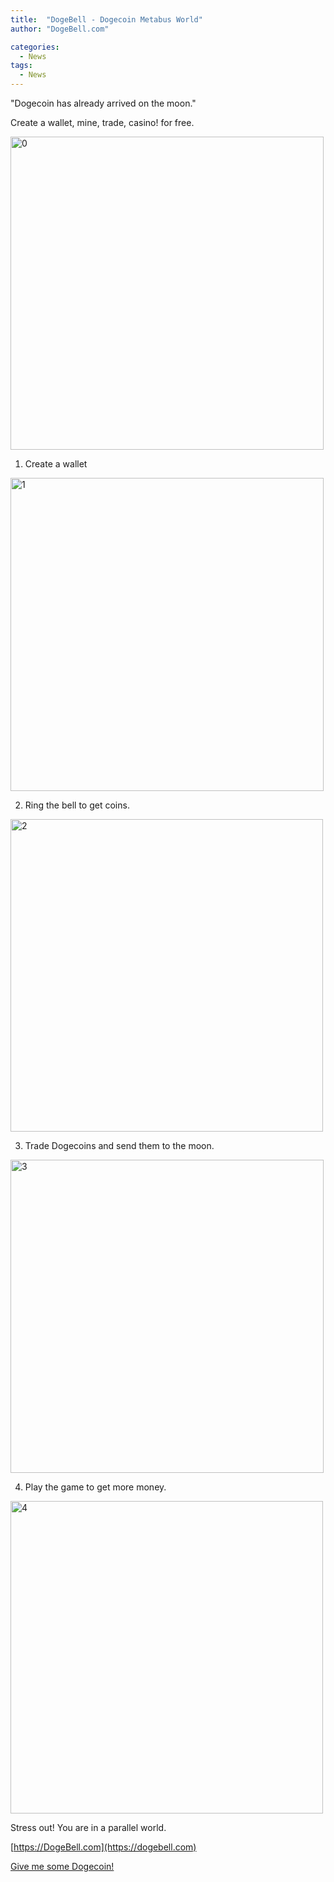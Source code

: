 ```yaml
---
title:  "DogeBell - Dogecoin Metabus World"
author: "DogeBell.com"

categories:
  - News
tags:
  - News
---
```


"Dogecoin has already arrived on the moon."

Create a wallet, mine, trade, casino! for free.

<img width="501" alt="0" src="https://user-images.githubusercontent.com/6928193/122188323-cf34ed00-ceca-11eb-8250-662f1290056c.png">

1. Create a wallet
<img width="501" alt="1" src="https://user-images.githubusercontent.com/6928193/122188342-d2c87400-ceca-11eb-96bb-fc134a8328fa.png">

2. Ring the bell to get coins.
<img width="500" alt="2" src="https://user-images.githubusercontent.com/6928193/122188344-d3f9a100-ceca-11eb-9187-ace3e5d9b4f7.png">

3. Trade Dogecoins and send them to the moon.
<img width="501" alt="3" src="https://user-images.githubusercontent.com/6928193/122188349-d3f9a100-ceca-11eb-8902-a3e982988ecc.png">

4. Play the game to get more money.
<img width="500" alt="4" src="https://user-images.githubusercontent.com/6928193/122188352-d4923780-ceca-11eb-8e07-27f053f91086.png">

Stress out! You are in a parallel world.

[https://DogeBell.com](https://dogebell.com)

[Give me some Dogecoin!](https://qrturn.com/gen?COMMENT=GiveMeShomeDoge!&data=dogecoin:DN7WNoyLx6DRoQpuzpcLhV95vLARFdbZ9A)
